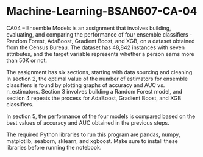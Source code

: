 # Machine-Learning-BSAN607-CA-04

CA04 – Ensemble Models is an assignment that involves building, evaluating, and comparing the performance of four ensemble classifiers - Random Forest, AdaBoost, Gradient Boost, and XGB, on a dataset obtained from the Census Bureau. The dataset has 48,842 instances with seven attributes, and the target variable represents whether a person earns more than 50K or not.

The assignment has six sections, starting with data sourcing and cleaning. In section 2, the optimal value of the number of estimators for ensemble classifiers is found by plotting graphs of accuracy and AUC vs. n_estimators. Section 3 involves building a Random Forest model, and section 4 repeats the process for AdaBoost, Gradient Boost, and XGB classifiers.

In section 5, the performance of the four models is compared based on the best values of accuracy and AUC obtained in the previous steps.

The required Python libraries to run this program are pandas, numpy, matplotlib, seaborn, sklearn, and xgboost. Make sure to install these libraries before running the notebook.
